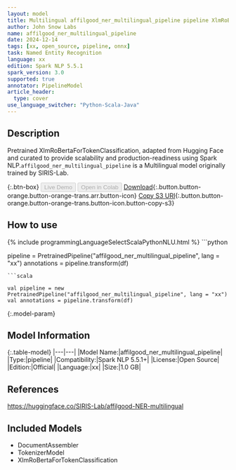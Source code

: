 ```yaml
---
layout: model
title: Multilingual affilgood_ner_multilingual_pipeline pipeline XlmRoBertaForTokenClassification from SIRIS-Lab
author: John Snow Labs
name: affilgood_ner_multilingual_pipeline
date: 2024-12-14
tags: [xx, open_source, pipeline, onnx]
task: Named Entity Recognition
language: xx
edition: Spark NLP 5.5.1
spark_version: 3.0
supported: true
annotator: PipelineModel
article_header:
  type: cover
use_language_switcher: "Python-Scala-Java"
---
```


## Description

Pretrained XlmRoBertaForTokenClassification, adapted from Hugging Face and curated to provide scalability and production-readiness using Spark NLP.`affilgood_ner_multilingual_pipeline` is a Multilingual model originally trained by SIRIS-Lab.

{:.btn-box}
<button class="button button-orange" disabled>Live Demo</button>
<button class="button button-orange" disabled>Open in Colab</button>
[Download](https://s3.amazonaws.com/auxdata.johnsnowlabs.com/public/models/affilgood_ner_multilingual_pipeline_xx_5.5.1_3.0_1734213424755.zip){:.button.button-orange.button-orange-trans.arr.button-icon}
[Copy S3 URI](s3://auxdata.johnsnowlabs.com/public/models/affilgood_ner_multilingual_pipeline_xx_5.5.1_3.0_1734213424755.zip){:.button.button-orange.button-orange-trans.button-icon.button-copy-s3}

## How to use



<div class="tabs-box" markdown="1">
{% include programmingLanguageSelectScalaPythonNLU.html %}
```python

pipeline = PretrainedPipeline("affilgood_ner_multilingual_pipeline", lang = "xx")
annotations =  pipeline.transform(df)   

```
```scala

val pipeline = new PretrainedPipeline("affilgood_ner_multilingual_pipeline", lang = "xx")
val annotations = pipeline.transform(df)

```
</div>

{:.model-param}
## Model Information

{:.table-model}
|---|---|
|Model Name:|affilgood_ner_multilingual_pipeline|
|Type:|pipeline|
|Compatibility:|Spark NLP 5.5.1+|
|License:|Open Source|
|Edition:|Official|
|Language:|xx|
|Size:|1.0 GB|

## References

https://huggingface.co/SIRIS-Lab/affilgood-NER-multilingual

## Included Models

- DocumentAssembler
- TokenizerModel
- XlmRoBertaForTokenClassification